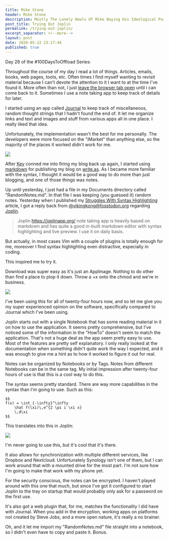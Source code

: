 ```yaml
---
title: Mike Stone
header: Mike Stone
description: Mostly The Lonely Howls Of Mike Baying His Ideological Purity At The Moon
post_title: Trying Out Joplin
permalink: /trying-out-joplin/
excerpt_separator: <!--more-->
layout: post
date: 2020-05-22 23:17:44
published: true
---
```


Day 28 of the #100DaysToOffload Series:

Throughout the course of my day I read a lot of things. Articles, emails, books, web pages, toots, etc. Often times I find myself wanting to revisit material because I can't devote the attention to it I want to at the time I've found it. More often than not, I just [leave the browser tab open](https://mikestone.me/my-problem-with-tabs) until i can come back to it. Sometimes I use a note taking app to keep track of details for later.

<!--more-->

I started using an app called [Journal](https://usejournal.com) to keep track of miscellaneous, random thought strings that I hadn't found the end of. It let me organize links and text and images and stuff from various apps all in one place. I really liked that idea.

Unfortunately, the implementation wasn't the best for me personally. The developers were more focused on the "iMarket" than anything else, so the majority of the places it worked didn't work for me.

![](https://i.snap.as/623B1ap.jpg)

After [Kev](https://fosstodon.org/@kev) conned me into firing my blog back up again, I started using [markdown](https://mikestone.me/struggles-with-syntax-highlighting) for publishing my blog on [write.as](https://write.as). As I became more familiar with the syntax, I thought it would be a good way to do more than just blogging, and one of those things was notes.

Up until yesterday, I just had a file in my Documents directory called "RandomNotes.md". In that file I was keeping (you guessed it) random notes. Yesterday when I published my [Struggles With Syntax Highlighting](https://mikestone.me/struggles-with-syntax-highlighting) article, I got a reply back from [@vikingkong@fosstodon.org](https://fosstodon.org/@VikingKong) regarding [Joplin](https://joplinapp.org).

>Joplin https://joplinapp.org/ note taking app is heavily based on markdown and has quite a good in-built markdown editor with syntax highlighting and live preview. I use it on daily basis.
>
But actually, in most cases Vim with a couple of plugins is totally enough for me, moreover I find syntax highlighting even distractive, especially in coding.

This inspired me to try it.

Download was super easy as it's just an AppImage. Nothing to do other than find a place to plop it down. Throw a +x onto the chmod and we're in business.

![](https://i.snap.as/KvnBj6e.png)

I've been using this for all of twenty-four hours now, and so let me give you my super experienced opinion on the software, specifically compared to Journal which I've been using.

Joplin starts out with a single Notebook that has some reading material in it on how to use the application. It seems pretty comprehensive, but I've noticed some of the information in the "HowTo" doesn't seem to match the application. That's not a huge deal as the app seem pretty easy to use. Most of the features are pretty self explanatory. I only really looked at the documentation when something didn't quite work the way I expected, and it was enough to give me a hint as to how it worked to figure it out for real.

Notes can be organized by Notebooks or by Tags. Notes from different Notebooks can be in the same tag. My initial impression after twenty-four hours of use is that this is a cool way to do this. 

The syntax seems pretty standard. There are way more capabilities in the syntax than I'm going to use. Such as this:

```
$$
f(x) = \int_{-\infty}^\infty
    \hat f(\xi)\,e^{2 \pi i \xi x}
    \,d\xi
$$
```

This translates into this in Joplin:

![](https://i.snap.as/rtQ9i4o.png)

I'm never going to use this, but it's cool that it's there.

It also allows for synchronization with multiple different services, like Dropbox and Nextcloud. Unfortunately Synology isn't one of them, but I can work around that with a mounted drive for the most part. I'm not sure how I'm going to make that work with my phone yet.

For the security conscious, the notes can be encrypted. I haven't played around with this one that much, but since I've got it configured to start Joplin to the tray on startup that would probably only ask for a password on the first use. 

It's also got a web plugin that, for me, matches the functionality I did have with Journal. When you add in the encryption, working apps on platforms not created by Steve Jobs, and a more open nature, it's really a no brainer. 

Oh, and it let me import my "RandomNotes.md" file straight into a notebook, so I didn't even have to copy and paste it. Bonus.